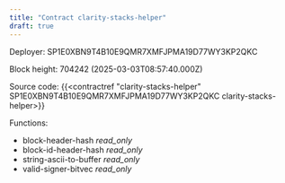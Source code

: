 ```yaml
---
title: "Contract clarity-stacks-helper"
draft: true
---
```

Deployer: SP1E0XBN9T4B10E9QMR7XMFJPMA19D77WY3KP2QKC


 



Block height: 704242 (2025-03-03T08:57:40.000Z)

Source code: {{<contractref "clarity-stacks-helper" SP1E0XBN9T4B10E9QMR7XMFJPMA19D77WY3KP2QKC clarity-stacks-helper>}}

Functions:

* block-header-hash _read_only_
* block-id-header-hash _read_only_
* string-ascii-to-buffer _read_only_
* valid-signer-bitvec _read_only_
